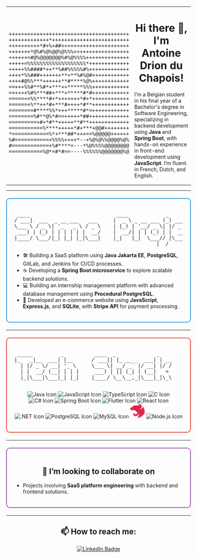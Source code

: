 
<table>
  <tr>
    <!-- ASCII Art -->
    <td>
      <pre>
+++++++++++++++++++++++++++++++++++++++
+++++++++++++*+++++++++++++++++++++++++
++++++++++*#+%+##++++++++++++++++++++++
+++++++*@%#%@%@@%@%%%++++++++++++++++++
++++++=#@%@@@@@@@%#%@%%%%++++++++++++++
+++++=%%%%%%%%%%%%%%%%%%%*+++++++++++++
+++++%%####*++**%##%%%%%#%+++++++++++++
++++*%%###+++++++**+**%#%@#++++++++++++
++++#@%%***++++++**#****%@%++++++++++++
==+++%%#**%#*+***++*****%%%++++++++++++
=+++++%#%***##+***+*****#*#++++++++++++
=====+=%%****#+*+++++++*#+*++++++++++++
======+%**++*#+***#++++*#**++++++++++++
========#****%%*+++*****#*=++++++++++++
========%#**@%*#==+++++*##+++++++++++++
=========+#+*#**+++++**#**+++++++++++++
===========%****+++++*#+***+@@#++++++++
*============%*+***##*+++==%@@@@@++++++
%#===========+%%%%++++*--+%@%@%%@@@@%@%
#============+%#****=---*%@%%%%@@@@@@@@
===========%@*=#*#==----%%%%%%@@@@@@@%@
      </pre>
    </td>
    <!-- Paragraph -->
    <td>
    <h1 align="center">Hi there 👋, I'm Antoine Drion du Chapois!</h1>
      <p align="left">
        I’m a Belgian student in his final year of a Bachelor's degree in Software Engineering, specializing in backend development using 
        <strong>Java</strong> and <strong>Spring Boot</strong>, with hands-on experience in front-end development using <strong>JavaScript</strong>. 
        I’m fluent in French, Dutch, and English.
      </p>
    </td>
  </tr>
</table>

---

<div style="border: 2px solid #3498db; border-radius: 10px; padding: 20px; margin: 20px 0;">
  <div align="center">
<pre>
 ____                            ____            _           _       
/ ___|  ___  _ __ ___   ___     |  _ \ _ __ ___ (_) ___  ___| |_ ___ 
\___ \ / _ \| '_ ` _ \ / _ \    | |_) | '__/ _ \| |/ _ \/ __| __/ __|
 ___) | (_) | | | | | |  __/    |  __/| | | (_) | |  __/ (__| |_\__ \
|____/ \___/|_| |_| |_|\___|    |_|   |_|  \___// |\___|\___|\__|___/
                                              |__/                   
</pre>
</div>
  <ul>
    <li>🛠 Building a SaaS platform using <strong>Java Jakarta EE</strong>, <strong>PostgreSQL</strong>, GitLab, and Jenkins for CI/CD processes.</li>
    <li>☕ Developing a <strong>Spring Boot microservice</strong> to explore scalable backend solutions.</li>
    <li>💻 Building an internship management platform with advanced database management using <strong>Procedural PostgreSQL</strong>.</li>
    <li>💸 Developed an e-commerce website using <strong>JavaScript</strong>, <strong>Express.js</strong>, and <strong>SQLite</strong>, with <strong>Stripe API</strong> for payment processing.</li>
  </ul>
</div>

---

<div style="border: 2px solid #e74c3c; border-radius: 10px; padding: 20px; margin: 20px 0;">
  <pre>
 _____         _          ____  _             _    
|_   _|__  ___| |__      / ___|| |_ __ _  ___| | __
  | |/ _ \/ __| '_ \     \___ \| __/ _` |/ __| |/ /
  | |  __/ (__| | | |     ___) | || (_| | (__|   < 
  |_|\___|\___|_| |_|    |____/ \__\__,_|\___|_|\_\
  </pre>
  <p align="center">
    <!-- Java Icon -->
    <img src="https://cdn.jsdelivr.net/gh/devicons/devicon/icons/java/java-original.svg" alt="Java Icon" width="40" height="40">
    <!-- JavaScript Icon -->
    <img src="https://cdn.jsdelivr.net/gh/devicons/devicon/icons/javascript/javascript-original.svg" alt="JavaScript Icon" width="40" height="40">
    <!-- TypeScript Icon -->
    <img src="https://cdn.jsdelivr.net/gh/devicons/devicon/icons/typescript/typescript-original.svg" alt="TypeScript Icon" width="40" height="40">
    <!-- C Icon -->
    <img src="https://cdn.jsdelivr.net/gh/devicons/devicon/icons/c/c-original.svg" alt="C Icon" width="40" height="40">
    <!-- C# Icon -->
    <img src="https://cdn.jsdelivr.net/gh/devicons/devicon/icons/csharp/csharp-original.svg" alt="C# Icon" width="40" height="40">
    <!-- Spring Boot Icon -->
    <img src="https://camo.githubusercontent.com/9d67318aed1c579b61b3cd88cedd1d801578c49c7671ef43c91b8a5e1a8aacfc/68747470733a2f2f696d616765732e636f6e74656e74737461636b2e696f2f76332f6173736574732f626c74333937393062363333656530643561372f626c74346637373964316234666434393663352f3634376132663432643838626231303061353231363630312f737072696e672e77656270" alt="Spring Boot Icon" width="40" height="40">
    <!-- Flutter Icon -->
    <img src="https://cdn.jsdelivr.net/gh/devicons/devicon/icons/flutter/flutter-original.svg" alt="Flutter Icon" width="40" height="40">
    <!-- React Icon -->
    <img src="https://cdn.jsdelivr.net/gh/devicons/devicon/icons/react/react-original.svg" alt="React Icon" width="40" height="40">
    <!-- .NET Icon -->
    <img src="https://cdn.jsdelivr.net/gh/devicons/devicon/icons/dotnetcore/dotnetcore-original.svg" alt=".NET Icon" width="40" height="40">
    <!-- PostgreSQL Icon -->
    <img src="https://cdn.jsdelivr.net/gh/devicons/devicon/icons/postgresql/postgresql-original.svg" alt="PostgreSQL Icon" width="40" height="40">
    <!-- MySQL Icon -->
    <img src="https://cdn.jsdelivr.net/gh/devicons/devicon/icons/mysql/mysql-original.svg" alt="MySQL Icon" width="40" height="40">
    <!-- Nest.js Icon -->
    <img src="https://github.com/devicons/devicon/blob/v2.16.0/icons/nestjs/nestjs-original.svg" alt="Nest.js Icon" width="40" height="40">
     <img src="https://camo.githubusercontent.com/d97b910f0af180dee48d2d9c9084c0ef12f3f999a41c8141e8a9daf38e376292/68747470733a2f2f696d672e69636f6e73382e636f6d2f636f6c6f722f3531322f6e6f64656a732e706e67" alt="Node.js Icon" width="40" height="40">
  </p>
</div>



---

<div style="border: 2px solid #9b59b6; border-radius: 10px; padding: 20px; margin: 20px 0;">
  <h2 align="center">👯 I’m looking to collaborate on</h2>
  <ul>
    <li>Projects involving <strong>SaaS platform engineering</strong> with backend and frontend solutions.</li>
  </ul>
</div>

---

<h2 align="center">📫 How to reach me:</h2>
<p align="center">
  <a href="https://www.linkedin.com/in/antoine-drion-du-chapois/" target="_blank">
    <img src="https://img.shields.io/badge/-LinkedIn-0077B5?style=for-the-badge&logo=linkedin&logoColor=white" alt="LinkedIn Badge">
  </a>
</p>



